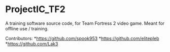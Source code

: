 # ProjectIC_TF2
A training software source code, for Team Fortress 2 video game. Meant for offline use / training.

Contributors:
*https://github.com/spook953
*https://github.com/elitepleb
*https://github.com/Lak3

